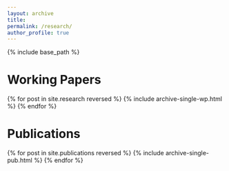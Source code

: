 ```yaml
---
layout: archive
title: 
permalink: /research/
author_profile: true
---
```



{% include base_path %}

<h1> Working Papers </h1>

{% for post in site.research reversed %}
  {% include archive-single-wp.html %}
{% endfor %}


<h1> Publications </h1>

{% for post in site.publications reversed %}
  {% include archive-single-pub.html %}
{% endfor %}


